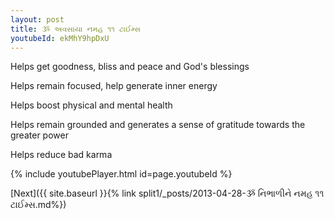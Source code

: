 ```yaml
---
layout: post
title: ૐ અવસાયા નમહ ૧૧ ટાઈમ્સ
youtubeId: ekMhY9hpDxU
---
```

 
 
Helps get goodness, bliss and peace and God's blessings
 
Helps remain focused, help generate inner energy 
 
Helps boost physical and mental health 
 
Helps remain grounded and generates a sense of gratitude towards the greater power 
 
Helps reduce bad karma
 
 
 
 


{% include youtubePlayer.html id=page.youtubeId %}
 
[Next]({{ site.baseurl }}{% link  split1/_posts/2013-04-28-ૐ નિભાળીને નમહ ૧૧ ટાઈમ્સ.md%})
 
